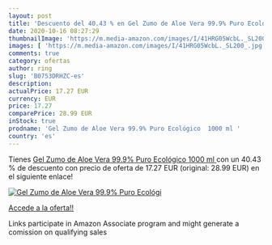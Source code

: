 ```yaml
---
layout: post
title: 'Descuento del 40.43 % en Gel Zumo de Aloe Vera 99.9% Puro Ecológi'
date: 2020-10-16 08:27:29
thumbnailImage: 'https://m.media-amazon.com/images/I/41HRG05WcbL._SL200_.jpg'
images: [ 'https://m.media-amazon.com/images/I/41HRG05WcbL._SL200_.jpg' ]
comments: true
category: ofertas
author: ring
slug: 'B0753DRHZC-es'
description:
actualPrice: 17.27 EUR
currency: EUR
price: 17.27
comparePrice: 28.99 EUR
inStock: true
prodname: 'Gel Zumo de Aloe Vera 99.9% Puro Ecológico  1000 ml '
country: 'es'
---
```


Tienes [Gel Zumo de Aloe Vera 99.9% Puro Ecológico  1000 ml ](https://www.amazon.es/dp/B0753DRHZC/?tag=tolees-21) con un 40.43 % de descuento con precio de oferta de 17.27 EUR (original: 28.99 EUR) en el siguiente enlace!

[![Gel Zumo de Aloe Vera 99.9% Puro Ecológi](https://m.media-amazon.com/images/I/41HRG05WcbL._SL200_.jpg)](https://www.amazon.es/dp/B0753DRHZC/?tag=tolees-21)

[Accede a la oferta!!](https://www.amazon.es/dp/B0753DRHZC/?tag=tolees-21)

Links participate in Amazon Associate program and might generate a comission on qualifying sales


